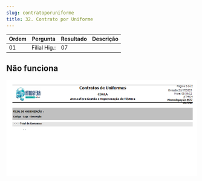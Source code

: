 ```yaml
---
slug: contratoporuniforme
title: 32. Contrato por Uniforme
---
```


Ordem | Pergunta | Resultado | Descrição
----- | -------- | --------- | ---------
01    |Filial Hig.: | 07|

## Não funciona

![Alt text](image-6.png)

